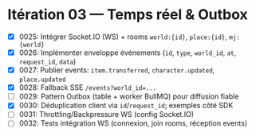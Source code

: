 # Itération 03 — Temps réel & Outbox

- [x] 0025: Intégrer Socket.IO (WS) + rooms `world:{id}`, `place:{id}`, `mj:{world}`
- [x] 0026: Implémenter enveloppe événements (`id`, `type`, `world_id`, `at`, `request_id`, `data`)
- [x] 0027: Publier events: `item.transferred`, `character.updated`, `place.updated`
- [x] 0028: Fallback SSE `/events?world_id=...`
- [ ] 0029: Pattern Outbox (table + worker BullMQ) pour diffusion fiable
- [x] 0030: Déduplication client via `id`/`request_id`; exemples côté SDK
- [ ] 0031: Throttling/Backpressure WS (config Socket.IO)
- [ ] 0032: Tests intégration WS (connexion, join rooms, réception events)

